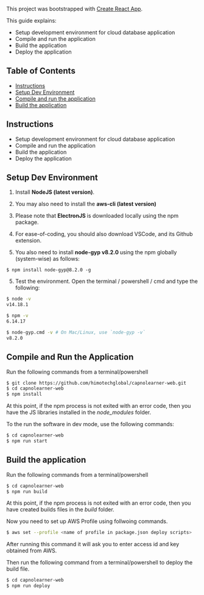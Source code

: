 This project was bootstrapped with [Create React App](https://github.com/facebookincubator/create-react-app).

This guide explains: 

- Setup development environment for cloud database application 
- Compile and run the application
- Build the application 
- Deploy the application 

## Table of Contents

- [Instructions](#instructions)
- [Setup Dev Environment](#setup-dev-environment)
- [Compile and run the application](#compile-and-run-the-application)
- [Build the application](#build-the-application)

## Instructions

- Setup development environment for cloud database application 
- Compile and run the application
- Build the application 
- Deploy the application 
  

## Setup Dev Environment

1) Install <b>NodeJS (latest version)</b>. 
2) You may also need to install the <b>aws-cli (latest version)</b>
3) Please note that <b> ElectronJS </b> is downloaded locally using the npm package.

4) For ease-of-coding, you should also download VSCode, and its Github extension.

5) You also need to install <b> node-gyp v8.2.0 </b> using the npm globally (system-wise) as follows: 

```node
$ npm install node-gyp@8.2.0 -g 
```

5) Test the environment. Open the terminal / powershell / cmd and type the following: 

```bash
$ node -v
v14.18.1

$ npm -v 
6.14.17 

$ node-gyp.cmd -v # On Mac/Linux, use `node-gyp -v`
v8.2.0 
```

## Compile and Run the Application

Run the following commands from a terminal/powershell

```bash
$ git clone https://github.com/himotechglobal/capnolearner-web.git
$ cd capnolearner-web
$ npm install
```

At this point, if the npm process is not exited with an error code, then you have the JS libraries installed in the <i>node_modules</i> folder.

To the run the software in dev mode, use the following commands: 

```bash
$ cd capnolearner-web
$ npm run start
```


## Build the application

Run the following commands from a terminal/powershell

```bash
$ cd capnolearner-web
$ npm run build
```
At this point, if the npm process is not exited with an error code, then you have created builds files in the <i>build</i> folder.

Now you need to set up AWS Profile using follwoing commands.

```bash
$ aws set --profile <name of profile in package.json deploy scripts> 
```

After running this command it will ask you to enter access id and key obtained from AWS.

Then run the following command from a terminal/powershell to deploy the build file.

```bash
$ cd capnolearner-web
$ npm run deploy
```